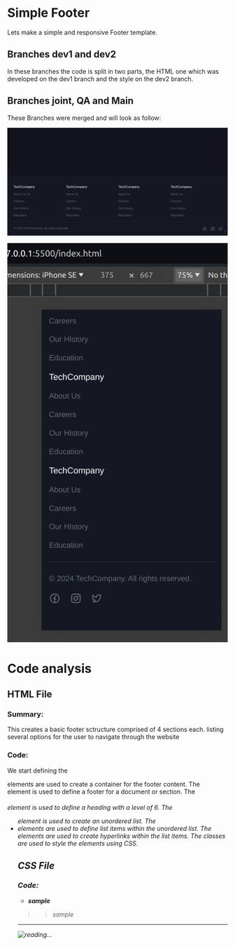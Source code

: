 
# Simple Footer
Lets make a simple and responsive Footer template.


## Branches dev1 and dev2
In these branches the code is split in two parts, the HTML one which was developed on the dev1 branch and the style on the dev2 branch.

## Branches joint, QA and Main
These Branches were merged and will look as follow:

![screenshot](pics/screenshot1.png)

![screenshot](pics/screenshot2.png)

# Code analysis

## HTML File

### Summary:
This creates a basic footer sctructure comprised of 4 sections each. listing several options for the user to navigate through the website

### Code:
We start defining the **<div>** elements are used to create a container for the footer content. The <footer> element is used to define a footer for a document or section. The <h6> element is used to define a heading with a level of 6. The <ul> element is used to create an unordered list. The <li> elements are used to define list items within the unordered list. The <a> elements are used to create hyperlinks within the list items. The classes are used to style the elements using CSS.


## CSS File

### Code:

- **sample**
 >> sample


***

![reading...](https://media.giphy.com/media/Tf3mp01bfrrUc/giphy.gif?cid=ecf05e47wajghtrc5targr7mju7coe0avdyurnehrr1krgdt&ep=v1_gifs_search&rid=giphy.gif&ct=g "Pokemon reading")